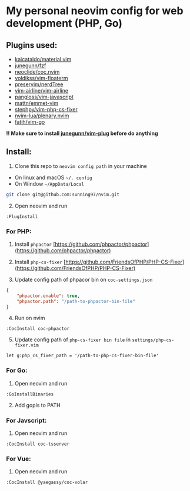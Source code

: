 # My personal neovim config for web development (PHP, Go)

## Plugins used:
- [kaicataldo/material.vim](https://github.com/kaicataldo/material.vim)
- [junegunn/fzf](https://github.com/junegunn/fzf)
- [neoclide/coc.nvim](https://github.com/neoclide/coc.nvim)
- [voldikss/vim-floaterm](https://github.com/voldikss/vim-floaterm)
- [preservim/nerdTree](https://github.com/preservim/nerdtree)
- [vim-airline/vim-airline](https://github.com/vim-airline/vim-airline)
- [pangloss/vim-javascript](https://github.com/pangloss/vim-javascript)
- [mattn/emmet-vim](https://github.com/mattn/emmet-vim)
- [stephpy/vim-php-cs-fixer](https://github.com/stephpy/vim-php-cs-fixer)
- [nvim-lua/plenary.nvim](https://github.com/nvim-lua/plenary.nvim)
- [fatih/vim-go](https://github.com/fatih/vim-go)

**!! Make sure to install [junegunn/vim-plug](https://github.com/junegunn/vim-plug) before do anything**
## Install:

1. Clone this repo to <code>neovim config path</code> in your machine
- On linux and macOS <code>~/. config</code>
- On Window <code>~/AppData/Local</code>

``` bash
git clone git@github.com:sunning97/nvim.git
```

2. Open neovim and run
```
:PlugInstall
```
### For PHP:

1. Install <code>phpactor</code> [https://github.com/phpactor/phpactor](https://github.com/phpactor/phpactor)

2. Install <code>php-cs-fixer</code> [https://github.com/FriendsOfPHP/PHP-CS-Fixer](https://github.com/FriendsOfPHP/PHP-CS-Fixer)

3. Update config path of phpacor bin on <code>coc-settings.json</code>

```json
{
    "phpactor.enable": true,
    "phpactor.path": "/path-to-phpactor-bin-file"
}

```
4. Run on nvim
```
:CocInstall coc-phpactor
```

5. Update config path of <code>php-cs-fixer bin file</code> in <code>settings/php-cs-fixer.vim</code>

```vim
let g:php_cs_fixer_path = '/path-to-php-cs-fixer-bin-file'
```

### For Go:

1. Open neovim and run
```
:GoInstallBinaries
```

2. Add gopls to PATH

### For Javscript:

1. Open neovim and run
```
:CocInstall coc-tsserver
```

### For Vue:

1. Open neovim and run
```
:CocInstall @yaegassy/coc-volar
```

